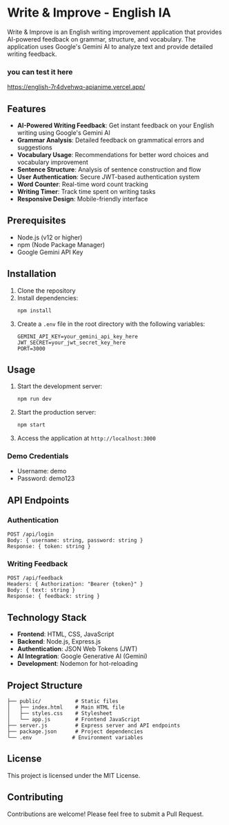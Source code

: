 # Write & Improve - English IA

Write & Improve is an English writing improvement application that provides AI-powered feedback on grammar, structure, and vocabulary. The application uses Google's Gemini AI to analyze text and provide detailed writing feedback.


### you can test it here

https://english-7r4dvehwq-apianime.vercel.app/

## Features

- **AI-Powered Writing Feedback**: Get instant feedback on your English writing using Google's Gemini AI
- **Grammar Analysis**: Detailed feedback on grammatical errors and suggestions
- **Vocabulary Usage**: Recommendations for better word choices and vocabulary improvement
- **Sentence Structure**: Analysis of sentence construction and flow
- **User Authentication**: Secure JWT-based authentication system
- **Word Counter**: Real-time word count tracking
- **Writing Timer**: Track time spent on writing tasks
- **Responsive Design**: Mobile-friendly interface

## Prerequisites

- Node.js (v12 or higher)
- npm (Node Package Manager)
- Google Gemini API Key

## Installation

1. Clone the repository
2. Install dependencies:
   ```bash
   npm install
   ```
3. Create a `.env` file in the root directory with the following variables:
   ```env
   GEMINI_API_KEY=your_gemini_api_key_here
   JWT_SECRET=your_jwt_secret_key_here
   PORT=3000
   ```

## Usage

1. Start the development server:
   ```bash
   npm run dev
   ```
2. Start the production server:
   ```bash
   npm start
   ```
3. Access the application at `http://localhost:3000`

### Demo Credentials
- Username: demo
- Password: demo123

## API Endpoints

### Authentication

```
POST /api/login
Body: { username: string, password: string }
Response: { token: string }
```

### Writing Feedback

```
POST /api/feedback
Headers: { Authorization: "Bearer {token}" }
Body: { text: string }
Response: { feedback: string }
```

## Technology Stack

- **Frontend**: HTML, CSS, JavaScript
- **Backend**: Node.js, Express.js
- **Authentication**: JSON Web Tokens (JWT)
- **AI Integration**: Google Generative AI (Gemini)
- **Development**: Nodemon for hot-reloading

## Project Structure

```
├── public/           # Static files
│   ├── index.html    # Main HTML file
│   ├── styles.css    # Stylesheet
│   └── app.js        # Frontend JavaScript
├── server.js         # Express server and API endpoints
├── package.json      # Project dependencies
└── .env             # Environment variables
```

## License

This project is licensed under the MIT License.

## Contributing

Contributions are welcome! Please feel free to submit a Pull Request.
